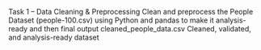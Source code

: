 Task 1 – Data Cleaning & Preprocessing
Clean and preprocess the People Dataset (people-100.csv) using Python and pandas to make it analysis-ready and then final output
cleaned_people_data.csv	Cleaned, validated, and analysis-ready dataset

